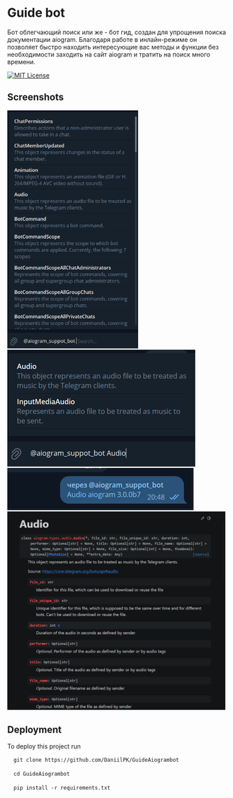 # Guide bot

Бот облегчающий поиск или же - бот гид, создан для упрощения поиска документации aiogram. Благодаря работе в инлайн-режиме он позволяет быстро находить интересующие вас методы и функции без необходимости заходить на сайт aiogram и тратить на поиск много времени.

[![MIT License](https://img.shields.io/badge/License-MIT-green.svg)](https://choosealicense.com/licenses/mit/)
## Screenshots

<img src="img/1.jpg" width="300" alt=""> 
<img src="img/2.jpg" width="431" alt="">
<img src="img/3.jpg" width="427" alt=""> 
<img src="img/4.jpg" width="500" alt="">


## Deployment

To deploy this project run

```
  git clone https://github.com/DaniilPK/GuideAiogrambot
  
  cd GuideAiogrambot
  
  pip install -r requirements.txt 
```


